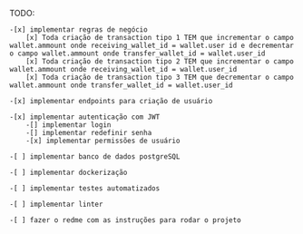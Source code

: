 TODO:

    -[x] implementar regras de negócio
        [x] Toda criação de transaction tipo 1 TEM que incrementar o campo wallet.ammount onde receiving_wallet_id = wallet.user id e decrementar o campo wallet.ammount onde transfer_wallet_id = wallet.user_id
        [x] Toda criação de transaction tipo 2 TEM que incrementar o campo wallet.ammount onde receiving_wallet_id = wallet.user_id
        [x] Toda criação de transaction tipo 3 TEM que decrementar o campo wallet.ammount onde transfer_wallet_id = wallet.user_id

    -[x] implementar endpoints para criação de usuário

    -[x] implementar autenticação com JWT
        -[] implementar login
        -[] implementar redefinir senha
        -[x] implementar permissões de usuário

    -[ ] implementar banco de dados postgreSQL

    -[ ] implementar dockerização

    -[ ] implementar testes automatizados

    -[ ] implementar linter

    -[ ] fazer o redme com as instruções para rodar o projeto
